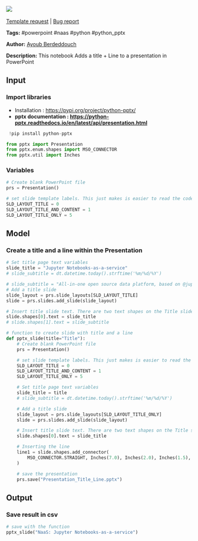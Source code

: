 <a href="https://app.naas.ai/user-redirect/naas/downloader?url=https://raw.githubusercontent.com/jupyter-naas/awesome-notebooks/master/PowerPoint/PowerPoint_Add_title_%2B_line_in_presentation.ipynb" target="_parent"><img src="https://naasai-public.s3.eu-west-3.amazonaws.com/open_in_naas.svg"/></a><br><br><a href="https://github.com/jupyter-naas/awesome-notebooks/issues/new?assignees=&labels=&template=template-request.md&title=Tool+-+Action+of+the+notebook+">Template request</a> | <a href="https://github.com/jupyter-naas/awesome-notebooks/issues/new?assignees=&labels=bug&template=bug_report.md&title=PowerPoint+-+Add+title+++line+in+presentation:+Error+short+description">Bug report</a>

**Tags:** #powerpoint #naas #python #python_pptx

**Author:** [Ayoub Berdeddouch](https://www.linkedin.com/in/ayoub-berdeddouch)

**Description:** This notebook Adds a title + Line to a presentation in PowerPoint

## Input

### Import libraries

* Installation : https://pypi.org/project/python-pptx/
* **pptx documentation : https://python-pptx.readthedocs.io/en/latest/api/presentation.html**


```python
 !pip install python-pptx
```


```python
from pptx import Presentation
from pptx.enum.shapes import MSO_CONNECTOR
from pptx.util import Inches
```

### Variables


```python
# Create blank PowerPoint file
prs = Presentation()

# set slide template labels. This just makes is easier to read the code. The layout index can also be used.
SLD_LAYOUT_TITLE = 0
SLD_LAYOUT_TITLE_AND_CONTENT = 1
SLD_LAYOUT_TITLE_ONLY = 5
```

## Model

### Create a title and a line within the Presentation


```python
# Set title page text variables
slide_title = "Jupyter Notebooks-as-a-service"
# slide_subtitle = dt.datetime.today().strftime('%m/%d/%Y')

# slide_subtitle = "All-in-one open source data platform, based on @jupyter"
# Add a title slide
slide_layout = prs.slide_layouts[SLD_LAYOUT_TITLE]
slide = prs.slides.add_slide(slide_layout)

# Insert title slide text. There are two text shapes on the Title slide layout by default.
slide.shapes[0].text = slide_title
# slide.shapes[1].text = slide_subtitle
```


```python
# function to create slide with title and a line
def pptx_slide(title="Title"):
    # Create blank PowerPoint file
    prs = Presentation()

    # set slide template labels. This just makes is easier to read the code. The layout index can also be used.
    SLD_LAYOUT_TITLE = 0
    SLD_LAYOUT_TITLE_AND_CONTENT = 1
    SLD_LAYOUT_TITLE_ONLY = 5

    # Set title page text variables
    slide_title = title
    # slide_subtitle = dt.datetime.today().strftime('%m/%d/%Y')

    # Add a title slide
    slide_layout = prs.slide_layouts[SLD_LAYOUT_TITLE_ONLY]
    slide = prs.slides.add_slide(slide_layout)

    # Insert title slide text. There are two text shapes on the Title slide layout by default.
    slide.shapes[0].text = slide_title

    # Inserting the line
    line1 = slide.shapes.add_connector(
        MSO_CONNECTOR.STRAIGHT, Inches(7.0), Inches(2.0), Inches(1.5), Inches(2.0)
    )

    # save the presentation
    prs.save("Presentation_Title_Line.pptx")
```

## Output

### Save result in csv


```python
# save with the function
pptx_slide("NaaS: Jupyter Notebooks-as-a-service")
```


```python

```
